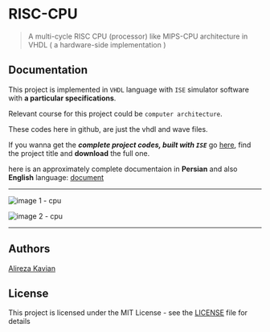 # RISC-CPU
> A multi-cycle RISC CPU (processor) like MIPS-CPU architecture in VHDL ( a hardware-side implementation )

## Documentation
This project is implemented in `VHDL` language with `ISE` simulator software with **a particular specifications**.

Relevant course for this project could be `computer architecture`.

These codes here in github, are just the vhdl and wave files.

If you wanna get the ***complete project codes, built with `ISE`*** go [here](https://alirezakay.github.io/showcase/y2/risc-cpu-simulation), find the project title and **download** the full one.

here is an approximately complete documentaion in **Persian** and also **English** language: [document](./MyCPU.pdf)

<hr />

![image 1 - cpu](https://alirezakay.github.io/showcase/y2/img/CPU2.png)

![image 2 - cpu](https://alirezakay.github.io/showcase/y2/img/CPU3.png)

<hr />

## Authors

[Alireza Kavian](https://alireza-kavian.github.io)

## License

This project is licensed under the MIT License - see the [LICENSE](./LICENSE) file for details

